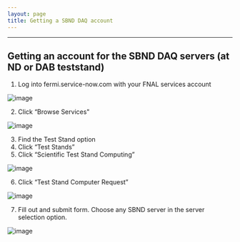 ```yaml
---
layout: page
title: Getting a SBND DAQ account
---
```


------------------------------
Getting an account for the SBND DAQ servers (at ND or DAB teststand)
-----------------------------

1. Log into fermi.service-now.com with your FNAL services account

![image](https://user-images.githubusercontent.com/29582622/198656450-1fb54811-b8fa-4614-a7f1-c5d460394515.png)

2. Click “Browse Services"

![image](https://user-images.githubusercontent.com/29582622/198657653-8dbd190e-2b05-4811-9f4c-a2e71509bf93.png)

3. Find the Test Stand option
4. Click “Test Stands”
5. Click “Scientific Test Stand Computing”

![image](https://user-images.githubusercontent.com/29582622/198657983-efcf4e05-ce40-424a-a8c9-e13e7c58b07b.png)

6. Click “Test Stand Computer Request”

![image](https://user-images.githubusercontent.com/29582622/198658470-bf358319-f429-485b-9732-b2ead9e6bbed.png)

7. Fill out and submit form.  Choose any SBND server in the server selection option.

![image](https://user-images.githubusercontent.com/29582622/198659288-29c7f765-fc67-4e28-a3e4-21ca76d76fd3.png)

